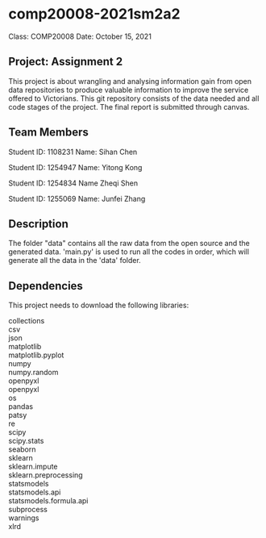 # comp20008-2021sm2a2
Class: COMP20008
Date: October 15, 2021

## Project: Assignment 2
This project is about wrangling and analysing information gain from open data repositories to produce valuable information to improve the service offered to Victorians. This git repository consists of the data needed and all code stages of the project. The final report is submitted through canvas.

## Team Members
Student ID: 1108231
Name: Sihan Chen

Student ID: 1254947
Name: Yitong Kong

Student ID: 1254834
Name Zheqi Shen

Student ID: 1255069
Name: Junfei Zhang

## Description
The folder "data" contains all the raw data from the open source and the generated data. 'main.py' is used to run all the codes in order, which will generate all the data in the 'data' folder.


## Dependencies

This project needs to download the following libraries: <br />

collections <br />
csv <br />
json <br />
matplotlib <br />
matplotlib.pyplot <br />
numpy <br />
numpy.random <br />
openpyxl <br />
openpyxl <br />
os <br />
pandas <br />
patsy <br />
re  <br />
scipy <br />
scipy.stats <br />
seaborn <br />
sklearn <br />
sklearn.impute <br />
sklearn.preprocessing <br />
statsmodels <br />
statsmodels.api <br />
statsmodels.formula.api <br />
subprocess <br />
warnings <br />
xlrd <br />